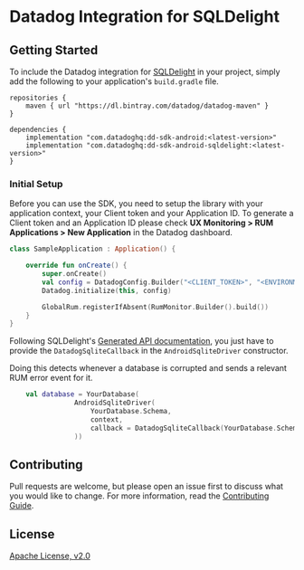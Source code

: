 # Datadog Integration for SQLDelight

## Getting Started 

To include the Datadog integration for [SQLDelight][1] in your project, simply add the
following to your application's `build.gradle` file.

```
repositories {
    maven { url "https://dl.bintray.com/datadog/datadog-maven" }
}

dependencies {
    implementation "com.datadoghq:dd-sdk-android:<latest-version>"
    implementation "com.datadoghq:dd-sdk-android-sqldelight:<latest-version>"
}
```

### Initial Setup

Before you can use the SDK, you need to setup the library with your application
context, your Client token and your Application ID.
To generate a Client token and an Application ID please check **UX Monitoring > RUM Applications > New Application**
in the Datadog dashboard.

```kotlin
class SampleApplication : Application() {

    override fun onCreate() {
        super.onCreate()
        val config = DatadogConfig.Builder("<CLIENT_TOKEN>", "<ENVIRONMENT_NAME>", "<APPLICATION_ID>").build()
        Datadog.initialize(this, config)

        GlobalRum.registerIfAbsent(RumMonitor.Builder().build())
    }
}
```

Following SQLDelight's [Generated API documentation][1], you just have to provide the `DatadogSqliteCallback` in the 
`AndroidSqliteDriver` constructor.

Doing this detects whenever a database is corrupted and sends a relevant
RUM error event for it.

```kotlin
    val database = YourDatabase(
                AndroidSqliteDriver(
                    YourDatabase.Schema,
                    context,
                    callback = DatadogSqliteCallback(YourDatabase.Schema)
                ))
```

## Contributing

Pull requests are welcome, but please open an issue first to discuss what you
would like to change. For more information, read the 
[Contributing Guide](../CONTRIBUTING.md).

## License

[Apache License, v2.0](../LICENSE)

[1]: https://cashapp.github.io/sqldelight/android_sqlite/
